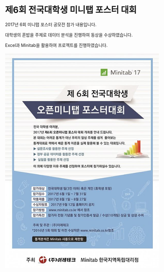 # 제6회 전국대학생 미니탭 포스터 대회
2017년 6회 미니탭 포스터 공모전 참가 내용입니다.

대학생의 혼밥을 주제로 데이터 분석을 진행하여 동상을 수상하였습니다.

Excel과 Minitab을 활용하여 프로젝트를 진행하였습니다.

![1](./2017_Minitab_Poster_Contest.jpg)
